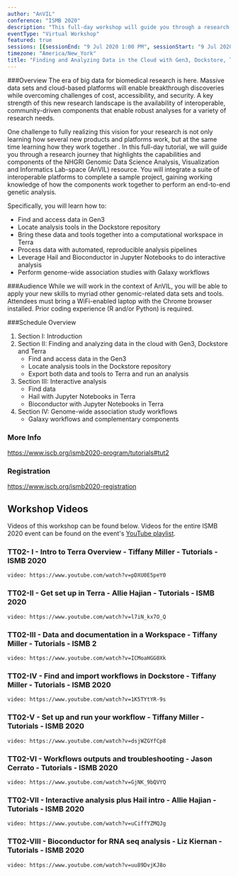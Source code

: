```yaml
---
author: "AnVIL"
conference: "ISMB 2020"
description: "This full-day workshop will guide you through a research journey that highlights the capabilities and components of the NHGRI Genomic Data Science Analysis, Visualization and Informatics Lab-space (AnVIL) resource."
eventType: "Virtual Workshop"
featured: true
sessions: [{sessionEnd: "9 Jul 2020 1:00 PM", sessionStart: "9 Jul 2020 9:00 AM"}]
timezone: "America/New_York"
title: "Finding and Analyzing Data in the Cloud with Gen3, Dockstore, Terra, and Galaxy"
---
```


<event-hero></event-hero>

###Overview
The era of big data for biomedical research is here. Massive data sets and cloud-based platforms will enable breakthrough discoveries while overcoming challenges of cost, accessibility, and security. A key strength of this new research landscape is the availability of interoperable, community-driven components that enable robust analyses for a variety of research needs.

One challenge to fully realizing this vision for your research is not only learning how several new products and platforms work, but at the same time learning how they work together . In this full-day tutorial, we will guide you through a research journey that highlights the capabilities and components of the NHGRI Genomic Data Science Analysis, Visualization and Informatics Lab-space (AnVIL) resource. You will integrate a suite of interoperable platforms to complete a sample project, gaining working knowledge of how the components work together to perform an end-to-end genetic analysis.

Specifically, you will learn how to:
- Find and access data in Gen3
- Locate analysis tools in the Dockstore repository
- Bring these data and tools together into a computational workspace in Terra
- Process data with automated, reproducible analysis pipelines
- Leverage Hail and Bioconductor in Jupyter Notebooks to do interactive analysis
- Perform genome-wide association studies with Galaxy workflows

###Audience
While we will work in the context of AnVIL, you will be able to apply your new skills to myriad other genomic-related data sets and tools. Attendees must bring a WiFi-enabled laptop with the Chrome browser installed. Prior coding experience (R and/or Python) is required.

###Schedule Overview
1. Section I: Introduction
1. Section II: Finding and analyzing data in the cloud with Gen3, Dockstore and Terra
    - Find and access data in the Gen3
    - Locate analysis tools in the Dockstore repository
    - Export both data and tools to Terra and run an analysis
1. Section III: Interactive analysis
    - Find data
    - Hail with Jupyter Notebooks in Terra
    - Bioconductor with Jupyter Notebooks in Terra
1. Section IV: Genome-wide association study workflows
    - Galaxy workflows and complementary components
    
### More Info
https://www.iscb.org/ismb2020-program/tutorials#tut2

### Registration
https://www.iscb.org/ismb2020-registration

## Workshop Videos

Videos of this workshop can be found below. Videos for the entire ISMB 2020 event can be found on the event's [YouTube playlist](https://www.youtube.com/playlist?list=PLmX8XnLr6zeHDOOwyoxrI-mMRTVnj3Btu).

### TT02- I - Intro to Terra Overview - Tiffany Miller - Tutorials - ISMB 2020

`video: https://www.youtube.com/watch?v=pDXU0E5peY0`

### TT02-II - Get set up in Terra - Allie Hajian - Tutorials - ISMB 2020
`video: https://www.youtube.com/watch?v=l7iN_kx7O_Q`

### TT02-III - Data and documentation in a Workspace - Tiffany Miller - Tutorials - ISMB 2
`video: https://www.youtube.com/watch?v=ICMoaHGG0Xk`

### TT02-IV - Find and import workflows in Dockstore - Tiffany Miller - Tutorials - ISMB 2020
`video: https://www.youtube.com/watch?v=1K5TYtYR-9s`

### TT02-V - Set up and run your workflow - Tiffany Miller - Tutorials - ISMB 2020
`video: https://www.youtube.com/watch?v=dsjWZGYfCp8`

### TT02-VI - Workflows outputs and troubleshooting - Jason Cerrato - Tutorials - ISMB 2020
`video: https://www.youtube.com/watch?v=GjNK_9bQVYQ`

### TT02-VII - Interactive analysis plus Hail intro - Allie Hajian - Tutorials - ISMB 2020
`video: https://www.youtube.com/watch?v=uCiffYZMQJg`

### TT02-VIII - Bioconductor for RNA seq analysis - Liz Kiernan - Tutorials - ISMB 2020
`video: https://www.youtube.com/watch?v=uu89DvjKJ8o`
